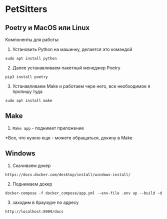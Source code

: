 # PetSitters

## Poetry и MacOS или Linux


Компоненты для работы:

1) Установить Python на машинку, делается это командой 

`sudo apt install python`

2) Далее устанавливаем пакетный менеджер Poetry

`pip3 install poetry` 

3) Устанавливаем Make и работаем чере него, все необходимое я пропишу туда

`sudo apt install make`

## Make 

1) `Make app` - поднимет приложение

*Все, что нужно еще - можете обращаться, докину в Make 

## Windows 

1) Скачиваем докер 

`https://docs.docker.com/desktop/install/windows-install/`

2) Поднимаем докер 

`docker-compose -f docker_compose/app.yml --env-file .env up --build -d`

3) заходим в браузуре по адресу

`http://localhost:8909/docs`